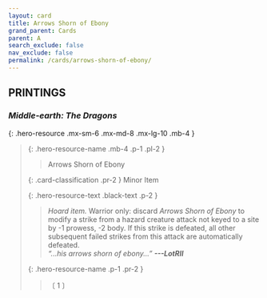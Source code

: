 ```yaml
---
layout: card
title: Arrows Shorn of Ebony
grand_parent: Cards
parent: A
search_exclude: false
nav_exclude: false
permalink: /cards/arrows-shorn-of-ebony/
---
```


## PRINTINGS


### _Middle-earth: The Dragons_

{: .hero-resource .mx-sm-6 .mx-md-8 .mx-lg-10 .mb-4 }
> {: .hero-resource-name .mb-4 .p-1 .pl-2 }
> > <div class="card-mp"></div>
> > <div class="card-name">Arrows Shorn of Ebony</div>
>
> {: .card-classification .pr-2 }
> Minor Item
>
> {: .hero-resource-text .black-text .p-2 }
> > _Hoard item._ Warrior only: discard _Arrows Shorn of Ebony_ to modify a strike from a hazard creature attack not keyed to a site by -1 prowess, -2 body. If this strike is defeated, all other subsequent failed strikes from this attack are automatically defeated. <br>_“...his arrows shorn of ebony...”_ ***---&#65279;LotRII*** 
> 
> {: .hero-resource-name .p-1 .pr-2 }
> > <div class="card-shield"></div>
> > <div class="card-corruption">〔 1 〕</div>
